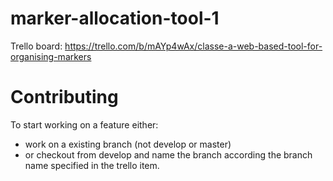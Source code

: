 # marker-allocation-tool-1

Trello board: https://trello.com/b/mAYp4wAx/classe-a-web-based-tool-for-organising-markers

# Contributing 

To start working on a feature either:

- work on a existing branch (not develop or master)
- or checkout from develop and name the branch according the branch name specified in the trello item.
